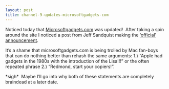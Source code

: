 ```yaml
---
layout: post
title: channel-9-updates-microsoftgadgets-com
---
```

Noticed today that
[Microsoftgadgets.com](http://microsoftgadgets.com/) was updated!  After
taking a spin around the site I noticed a post from Jeff Sandquist
making the [‘official’
announcement](http://www.jeffsandquist.com/WhyAreMyEyesBloodshot.aspx).

It’s a shame that microsoftgadgets.com is being trolled by Mac fan-boys
that can do nothing better than rehash the same arguments: 1.) “Apple
had gadgets in the 1980s with the introduction of the Lisa!!!” or the
often repeated phrase 2.) “Redmond, start your copiers!”.

\*sigh\*  Maybe I’ll go into why both of these statements are completely
braindead at a later date.
